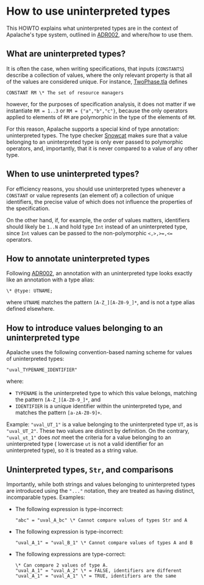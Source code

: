 # How to use uninterpreted types

This HOWTO explains what uninterpreted types are in the context of Apalache's type system, outlined in [ADR002][], and where/how to use them.

## What are uninterpreted types?
It is often the case, when writing specifications, that inputs (`CONSTANTS`) describe a collection of values, where the only relevant property is that all of the values are considered unique. For instance, [TwoPhase.tla][] defines 
```tla
CONSTANT RM \* The set of resource managers
```
however, for the purposes of specification analysis, it does not matter if we instantiate 
`RM = 1..3` or `RM = {"a","b","c"}`, because the only operators applied to elements of `RM` are polymorphic in the type of the elements of `RM`.

For this reason, Apalache supports a special kind of type annotation: uninterpreted types. 
The type checker [Snowcat][] makes sure that a value belonging to an uninterpreted type is only ever passed to polymorphic operators, and, importantly, that it is never compared to a value of any other type. 

## When to use uninterpreted types?

For efficiency reasons, you should use uninterpreted types whenever a `CONSTANT` or value represents (an element of) a collection of unique identifiers, the precise value of which does not influence the properties of the specification.

On the other hand, if, for example, the order of values matters, identifiers should likely be `1..N` and hold type `Int` instead of an uninterpreted type, since `Int` values can be passed to the non-polymorphic `<,>,>=,<=` operators.

## How to annotate uninterpreted types
Following [ADR002][], an annotation with an uninterpreted type looks exactly like an annotation with a type alias:
```tla
\* @type: UTNAME;
```

where `UTNAME` matches the pattern `[A-Z_][A-Z0-9_]*`, and is not a type alias defined elsewhere.

## How to introduce values belonging to an uninterpreted type
Apalache uses the following convention-based naming scheme for values of uninterpreted types:
```tla
"uval_TYPENAME_IDENTIFIER"
```
where:
  - `TYPENAME` is the uninterpreted type to which this value belongs, matching the pattern `[A-Z_][A-Z0-9_]*`, and
  - `IDENTIFIER` is a unique identifier within the uninterpreted type, and matches the pattern
  `[a-zA-Z0-9]+`.

Example: `"uval_UT_1"` is a value belonging to the uninterpreted type `UT`, as is `"uval_UT_2"`. These two values are distinct by definition. On the contrary, 
`"uval_ut_1"` does _not_ meet the criteria for a value belonging to an uninterpreted type ( lowercase `ut` is not a valid identifier for an uninterpreted type), so it is treated as a string value.

## Uninterpreted types, `Str`, and comparisons
Importantly, while both strings and values belonging to uninterpreted types are introduced using the `"..."` notation, they are treated as having distinct, incomparable types.
Examples:
  - The following expression is type-incorrect:
    ```tla 
    "abc" = "uval_A_bc" \* Cannot compare values of types Str and A
    ```
  - The following expression is type-incorrect:
    ```tla 
    "uval_A_1" = "uval_B_1" \* Cannot compare values of types A and B
    ```
- The following expressions are type-correct:
    ```tla 
    \* Can compare 2 values of type A. 
    "uval_A_1" = "uval_A_2" \* = FALSE, identifiers are different
    "uval_A_1" = "uval_A_1" \* = TRUE, identifiers are the same
    ```



[ADR002]: ../adr/002adr-types.md
[Snowcat]: ../apalache/typechecker-snowcat.md 
[TwoPhase.tla]: https://github.com/tlaplus/Examples/blob/master/specifications/transaction_commit/TwoPhase.tla
